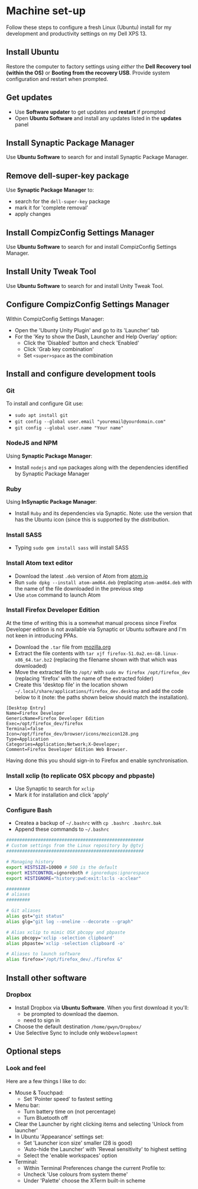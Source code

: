 # Machine set-up

Follow these steps to configure a fresh Linux (Ubuntu) install for my development and productivity settings on my Dell XPS 13.

## Install Ubuntu

Restore the computer to factory settings using _either_ the **Dell Recovery tool (within the OS)** or **Booting from the recovery USB**. Provide system configuration and restart when prompted.

## Get updates

* Use **Software updater** to get updates and **restart** if prompted
* Open **Ubuntu Software** and install any updates listed in the **updates** panel

## Install Synaptic Package Manager

Use **Ubuntu Software** to search for and install Synaptic Package Manager.

## Remove dell-super-key package

Use **Synaptic Package Manager** to:

* search for the `dell-super-key` package
* mark it for 'complete removal'
* apply changes

## Install CompizConfig Settings Manager

Use **Ubuntu Software** to search for and install CompizConfig Settings Manager.

## Install Unity Tweak Tool

Use **Ubuntu Software** to search for and install Unity Tweak Tool.

## Configure CompizConfig Settings Manager

Within CompizConfig Settings Manager: 

* Open the 'Ubunty Unity Plugin' and go to its 'Launcher' tab
* For the 'Key to show the Dash, Launcher and Help Overlay' option:
    * Click the 'Disabled' button and check 'Enabled'
    * Click 'Grab key combination'
    * Set `<super>space` as the combination

## Install and configure development tools

### Git

To install and configure Git use:

* `sudo apt install git`
* `git config --global user.email "youremail@yourdomain.com"`
* `git config --global user.name "Your name"`

### NodeJS and NPM

Using **Synaptic Package Manager**:

* Install `nodejs` and `npm` packages along with the dependencies identified by Synaptic Package Manager

### Ruby

Using **InSynaptic Package Manager**:

* Install `Ruby` and its dependencies via Synaptic. Note: use the version that has the Ubuntu icon (since this is supported by the distribution.

### Install SASS

* Typing `sudo gem install sass` will install SASS

### Install Atom text editor

* Download the latest `.deb` version of Atom from [atom.io](https://atom.io)
* Run `sudo dpkg --install atom-amd64.deb` (replacing `atom-amd64.deb` with the name of the file downloaded in the previous step
* Use `atom` command to launch Atom

### Install Firefox Developer Edition

At the time of writing this is a somewhat manual process since Firefox Developer edition is not available via Synaptic or Ubuntu software and I'm not keen in introducing PPAs.

* Download the `.tar` file from [mozilla.org](https://www.mozilla.org/en-GB/firefox/developer/)
* Extract the file contents with `tar xjf firefox-51.0a2.en-GB.linux-x86_64.tar.bz2` (replacing the filename shown with that which was downloaded)
* Move the extracted file to `/opt/` with `sudo mv firefox /opt/firefox_dev` (replacing 'firefox' with the name of the extracted folder)
* Create this 'desktop file' in the location shown `~/.local/share/applications/firefox_dev.desktop` and add the code below to it (note: the paths shown below should match the installation).

```
[Desktop Entry]
Name=Firefox Developer
GenericName=Firefox Developer Edition
Exec=/opt/firefox_dev/firefox
Terminal=false
Icon=/opt/firefox_dev/browser/icons/mozicon128.png
Type=Application
Categories=Application;Network;X-Developer;
Comment=Firefox Developer Edition Web Browser.

```
Having done this you should sign-in to Firefox and enable synchronisation. 

### Install xclip (to replicate OSX pbcopy and pbpaste)
* Use Synaptic to search for `xclip`
* Mark it for installation and click 'apply'

### Configure Bash

* Createa a backup of `~/.bashrc` with `cp .bashrc .bashrc.bak`
* Append these commands to `~/.bashrc`

```bash
####################################################
# Custom settings from the Linux repository by @gtvj
####################################################

# Managing history
export HISTSIZE=10000 # 500 is the default
export HISTCONTROL=ignoreboth # ignoredups:ignorespace
export HISTIGNORE="history:pwd:exit:ls:ls -a:clear"

#########
# aliases
#########

# Git aliases
alias gst="git status"
alias glg="git log --oneline --decorate --graph"

# Alias xclip to mimic OSX pbcopy and pbpaste
alias pbcopy='xclip -selection clipboard'
alias pbpaste='xclip -selection clipboard -o'

# Aliases to launch software
alias firefox="/opt/firefox_dev/./firefox &"

```

## Install other software

### Dropbox

* Install Dropbox via **Ubuntu Software**. When you first download it you'll:
     * be prompted to download the daemon.
     * need to sign in
* Choose the default destination `/home/gwyn/Dropbox/`
* Use Selective Sync to include only `WebDevelopment`

## Optional steps

### Look and feel

Here are a few things I like to do:

* Mouse & Touchpad:
    * Set 'Pointer speed' to fastest setting
* Menu bar:
    * Turn battery time on (not percentage)
    * Turn Bluetooth off
* Clear the Launcher by right clicking items and selecting 'Unlock from launcher'
* In Ubuntu 'Appearance' settings set:
    * Set 'Launcher icon size' smaller (28 is good)
    * 'Auto-hide the Launcher' with 'Reveal sensitivity' to highest setting
    * Select the 'enable workspaces' option
* Terminal:
    * Within Terminal Preferences change the current Profile to:
	* Uncheck 'Use colours from system theme'
	* Under 'Palette' choose the XTerm built-in scheme
